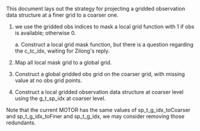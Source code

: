 This document lays out the strategy for projecting a gridded observation data structure at a finer grid to a coarser one. 

1. we use the gridded obs indices to mask a local grid function with 1 if obs is available; otherwise 0.

   a. Construct a local grid mask function, but there is a question regarding the c_tc_idx, waiting for Zilong's reply.

2. Map all local mask grid to a global grid.

3. Construct a global gridded obs grid on the coarser grid, with missing value at no obs grid points. 

4. Construct a local gridded observation data structure at coarser level using the g_t_sp_idx at coarser level.

Note that the current MOTOR has the same values of sp_t_g_idx_toCoarser and sp_t_g_idx_toFiner and sp_t_g_idx, we may consider removing those redundants. 